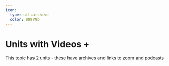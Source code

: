 ```yaml
---
icon:
  type: uil:archive
  color: 00979b
---   
```


# Units with Videos +

This topic has 2 units - these have archives and links to zoom and podcasts